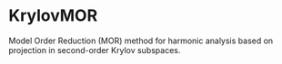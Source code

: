 # KrylovMOR
Model Order Reduction (MOR) method for harmonic analysis  based on projection in second-order Krylov subspaces.
